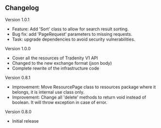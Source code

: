 ## Changelog

Version 1.0.1
- Feature: Add 'Sort' class to allow for search result sorting.
- Bug fix: add 'PageRequest' parameters to missing requests. 
- Task: upgrade dependencies to avoid security vulnerabilities.

Version 1.0.0
- Cover all the resources of Tradenity V1 API
- Changed to the new exchange format (json body)
- Complete rewrite of the infrastructure code


Version 0.8.1
- Improvement: Move ResourcePage class to resources package where it belongs, it is internal use class only.
- Improvement: Change all 'delete' methods to return void instead of boolean. It will throw exception in case of error.


Version 0.8.0

-  Initial release
